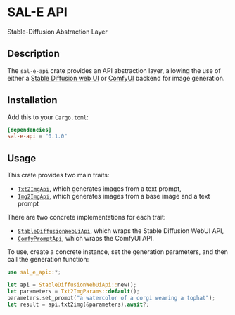 # SAL-E API

Stable-Diffusion Abstraction Layer

## Description

The `sal-e-api` crate provides an API abstraction layer, allowing the use of either a
[Stable Diffusion web UI](https://github.com/AUTOMATIC1111/stable-diffusion-webui) or
[ComfyUI](https://github.com/comfyanonymous/ComfyUI) backend for image generation.

## Installation

Add this to your `Cargo.toml`:

```toml
[dependencies]
sal-e-api = "0.1.0"
```

## Usage

This crate provides two main traits:

* [`Txt2ImgApi`](https://capslock.github.io/stable-diffusion-bot/sal_e_api/trait.Txt2ImgApi.html),
  which generates images from a text prompt,
* [`Img2ImgApi`](https://capslock.github.io/stable-diffusion-bot/sal_e_api/trait.Img2ImgApi.html),
  which generates images from a base image and a text prompt

There are two concrete implementations for each trait:

* [`StableDiffusionWebUiApi`](https://capslock.github.io/stable-diffusion-bot/sal_e_api/struct.StableDiffusionWebUiApi.html),
  which wraps the Stable Diffusion WebUI API,
* [`ComfyPromptApi`](https://capslock.github.io/stable-diffusion-bot/sal_e_api/struct.ComfyPromptApi.html),
  which wraps the ComfyUI API.

To use, create a concrete instance, set the generation parameters, and then call the generation function:

```rust
use sal_e_api::*;

let api = StableDiffusionWebUiApi::new();
let parameters = Txt2ImgParams::default();
parameters.set_prompt("a watercolor of a corgi wearing a tophat");
let result = api.txt2img(&parameters).await?;
```
